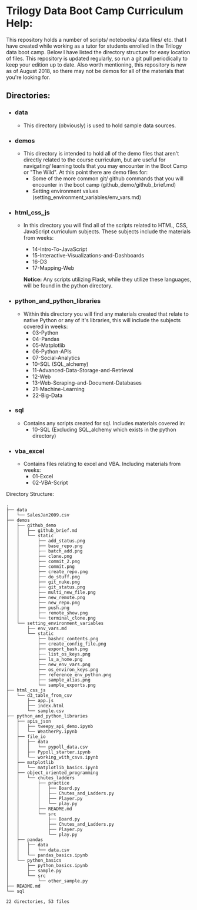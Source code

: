 # Trilogy Data Boot Camp Curriculum Help:

This repository holds a number of scripts/ notebooks/ data files/ etc. that I have created while working as a tutor for students enrolled in the Trilogy data boot camp. Below I have listed the directory structure for easy location of files. This repository is updated regularly, so run a git pull periodically to keep your edition up to date. Also worth mentioning, this repository is new as of August 2018, so there may not be demos for all of the materials that you're looking for.


## Directories:

* ### data

  * This directory (obviously) is used to hold sample data sources.

* ### demos

  * This directory is intended to hold all of the demo files that aren't directly related to the course curriculum, but are useful for navigating/ learning tools that you may encounter in the Boot Camp or "The Wild". At this point there are demo files for:
    * Some of the more common git/ github commands that you will encounter in the boot camp (github_demo/github_brief.md)
    * Setting environment values (setting_environment_variables/env_vars.md)

* ### html_css_js
  * In this directory you will find all of the scripts related to HTML, CSS, JavaScript curriculum subjects. These subjects include the materials from weeks:

    * 14-Intro-To-JavaScript
    * 15-Interactive-Visualizations-and-Dashboards
    * 16-D3
    * 17-Mapping-Web

     **Notice:**  Any scripts utilizing Flask, while they utilize these languages, will be found in the python directory.

* ### python_and_python_libraries
  * Within this directory you will find any materials created that relate to native Python or any of it's libraries, this will include the subjects covered in weeks:
    * 03-Python
    * 04-Pandas
    * 05-Matplotlib
    * 06-Python-APIs
    * 07-Social-Analytics
    * 10-SQL (SQL_alchemy)
    * 11-Advanced-Data-Storage-and-Retrieval
    * 12-Web
    * 13-Web-Scraping-and-Document-Databases
    * 21-Machine-Learning
    * 22-Big-Data

* ### sql
  * Contains any scripts created for sql. Includes materials covered in:
    * 10-SQL (Excluding SQL_alchemy which exists in the python directory)

* ### vba_excel
  * Contains files relating to excel and VBA. Including materials from weeks:
    * 01-Excel
    * 02-VBA-Script



Directory Structure:
```
.
├── data
│   └── SalesJan2009.csv
├── demos
│   ├── github_demo
│   │   ├── github_brief.md
│   │   └── static
│   │       ├── add_status.png
│   │       ├── base_repo.png
│   │       ├── batch_add.png
│   │       ├── clone.png
│   │       ├── commit_2.png
│   │       ├── commit.png
│   │       ├── create_repo.png
│   │       ├── do_stuff.png
│   │       ├── git_nuke.png
│   │       ├── git_status.png
│   │       ├── multi_new_file.png
│   │       ├── new_remote.png
│   │       ├── new_repo.png
│   │       ├── push.png
│   │       ├── remote_show.png
│   │       └── terminal_clone.png
│   └── setting_environment_variables
│       ├── env_vars.md
│       └── static
│           ├── bashrc_contents.png
│           ├── create_config_file.png
│           ├── export_bash.png
│           ├── list_os_keys.png
│           ├── ls_a_home.png
│           ├── new_env_vars.png
│           ├── os_environ_keys.png
│           ├── reference_env_python.png
│           ├── sample_alias.png
│           └── sample_exports.png
├── html_css_js
│   └── d3_table_from_csv
│       ├── app.js
│       ├── index.html
│       └── sample.csv
├── python_and_python_libraries
│   ├── apis_json
│   │   ├── tweepy_api_demo.ipynb
│   │   └── WeatherPy.ipynb
│   ├── file_io
│   │   ├── data
│   │   │   └── pypoll_data.csv
│   │   ├── Pypoll_starter.ipynb
│   │   └── working_with_csvs.ipynb
│   ├── matplotlib
│   │   └── matplotlib_basics.ipynb
│   ├── object_oriented_programming
│   │   └── chutes_ladders
│   │       ├── practice
│   │       │   ├── Board.py
│   │       │   ├── Chutes_and_Ladders.py
│   │       │   ├── Player.py
│   │       │   └── play.py
│   │       ├── README.md
│   │       └── src
│   │           ├── Board.py
│   │           ├── Chutes_and_Ladders.py
│   │           ├── Player.py
│   │           └── play.py
│   ├── pandas
│   │   ├── data
│   │   │   └── data.csv
│   │   └── pandas_basics.ipynb
│   └── python_basics
│       ├── python_basics.ipynb
│       ├── sample.py
│       └── src
│           └── other_sample.py
├── README.md
└── sql

22 directories, 53 files
```
